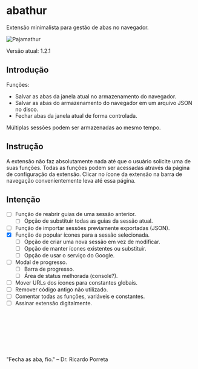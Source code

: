 # abathur

Extensão minimalista para gestão de abas no navegador.

![Pajamathur](https://bnetcmsus-a.akamaihd.net/cms/content_folder_media/VKPXO93SMGWH1396295389771.gif)

Versão atual: 1.2.1

## Introdução

Funções:

* Salvar as abas da janela atual no armazenamento do navegador.
* Salvar as abas do armazenamento do navegador em um arquivo JSON no disco.
* Fechar abas da janela atual de forma controlada.

Múltiplas sessões podem ser armazenadas ao mesmo tempo.

## Instrução

A extensão não faz absolutamente nada até que o usuário solicite uma de suas funções. Todas as funções podem ser acessadas através da página de configuração da extensão. Clicar no ícone da extensão na barra de navegação convenientemente leva até essa página.

## Intenção

- [ ] Função de reabrir guias de uma sessão anterior.
  - [ ] Opção de substituir todas as guias da sessão atual.
- [ ] Função de importar sessões previamente exportadas (JSON).
- [x] Função de popular ícones para a sessão selecionada.
  - [ ] Opção de criar uma nova sessão em vez de modificar.
  - [ ] Opção de manter ícones existentes ou substituir.
  - [ ] Opção de usar o serviço do Google.
- [ ] Modal de progresso.
    - [ ] Barra de progresso.
    - [ ] Área de status melhorada (console?).
- [ ] Mover URLs dos ícones para constantes globais.
- [ ] Remover código antigo não utilizado.
- [ ] Comentar todas as funções, variáveis e constantes.
- [ ] Assinar extensão digitalmente.

<br><br><br><br><br><br>

"Fecha as aba, fio." – Dr. Ricardo Porreta
